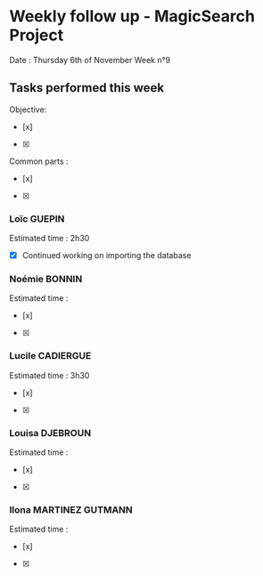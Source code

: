 # Weekly follow up - MagicSearch Project


Date : Thursday 6th of November
Week n°9


## Tasks performed this week


Objective:
- [x] 
- [x] 
Common parts :
- [x] 
- [x] 




### Loïc GUEPIN
Estimated time : 2h30
- [x] Continued working on importing the database


### Noémie BONNIN
Estimated time :
- [x] 
- [x] 


### Lucile CADIERGUE
Estimated time : 3h30
- [x]
- [x] 


### Louisa DJEBROUN
Estimated time :
- [x] 
- [x] 


### Ilona MARTINEZ GUTMANN
Estimated time :
- [x] 
- [x] 
